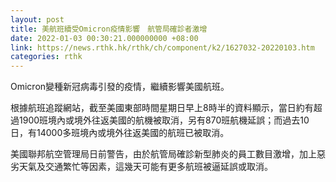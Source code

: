 ```yaml
---
layout: post
title: 美航班續受Omicron疫情影響　航管局確診者激增
date: 2022-01-03 00:30:21.000000000 +08:00
link: https://news.rthk.hk/rthk/ch/component/k2/1627032-20220103.htm
categories: rthk
---
```


Omicron變種新冠病毒引發的疫情，繼續影響美國航班。

根據航班追蹤網站，截至美國東部時間星期日早上8時半的資料顯示，當日約有超過1900班境內或境外往返美國的航機被取消，另有870班航機延誤；而過去10日，有14000多班境內或境外往返美國的航班已被取消。

美國聯邦航空管理局日前警告，由於航管局確診新型肺炎的員工數目激增，加上惡劣天氣及交通繁忙等因素，這幾天可能有更多航班被逼延誤或取消。
